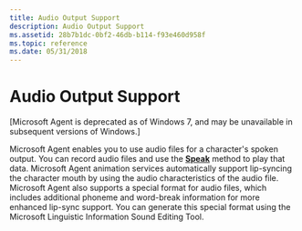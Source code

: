 ```yaml
---
title: Audio Output Support
description: Audio Output Support
ms.assetid: 28b7b1dc-0bf2-46db-b114-f93e460d958f
ms.topic: reference
ms.date: 05/31/2018
---
```


# Audio Output Support

\[Microsoft Agent is deprecated as of Windows 7, and may be unavailable in subsequent versions of Windows.\]

Microsoft Agent enables you to use audio files for a character's spoken output. You can record audio files and use the [**Speak**](speak-method.md) method to play that data. Microsoft Agent animation services automatically support lip-syncing the character mouth by using the audio characteristics of the audio file. Microsoft Agent also supports a special format for audio files, which includes additional phoneme and word-break information for more enhanced lip-sync support. You can generate this special format using the Microsoft Linguistic Information Sound Editing Tool.

 

 




